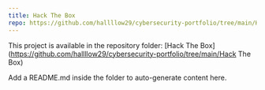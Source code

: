 ```yaml
---
title: Hack The Box
repo: https://github.com/hallllow29/cybersecurity-portfolio/tree/main/Hack The Box
---
```

This project is available in the repository folder: [Hack The Box](https://github.com/hallllow29/cybersecurity-portfolio/tree/main/Hack The Box)

Add a README.md inside the folder to auto-generate content here.
